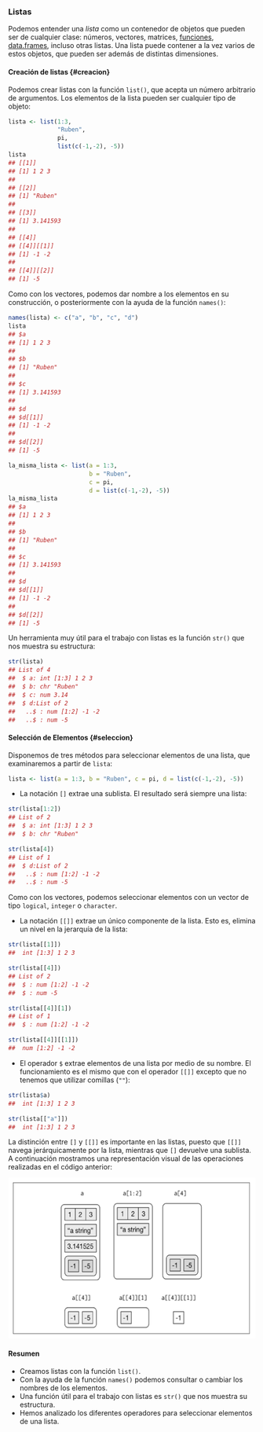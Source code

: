 

### Listas

Podemos entender una _lista_ como un contenedor de objetos que pueden ser de cualquier clase: números, vectores, matrices, [funciones](../../funciones/funciones.md), [data.frames](../../estructuras_datos/data_frames/data_frames.md), incluso otras listas. Una lista puede contener a la vez varios de estos objetos, que pueden ser además de distintas dimensiones.

#### Creación de listas {#creacion}

Podemos crear listas con la función `list()`, que acepta un número arbitrario de 
argumentos. Los elementos de la lista pueden ser cualquier tipo de objeto:


```r
lista <- list(1:3, 
              "Ruben",
              pi,
              list(c(-1,-2), -5))
lista
## [[1]]
## [1] 1 2 3
## 
## [[2]]
## [1] "Ruben"
## 
## [[3]]
## [1] 3.141593
## 
## [[4]]
## [[4]][[1]]
## [1] -1 -2
## 
## [[4]][[2]]
## [1] -5
```

Como con los vectores, podemos dar nombre a los elementos en su construcción, o 
posteriormente con la ayuda de la función `names()`:


```r
names(lista) <- c("a", "b", "c", "d")
lista
## $a
## [1] 1 2 3
## 
## $b
## [1] "Ruben"
## 
## $c
## [1] 3.141593
## 
## $d
## $d[[1]]
## [1] -1 -2
## 
## $d[[2]]
## [1] -5
```


```r
la_misma_lista <- list(a = 1:3, 
                       b = "Ruben", 
                       c = pi, 
                       d = list(c(-1,-2), -5))
la_misma_lista
## $a
## [1] 1 2 3
## 
## $b
## [1] "Ruben"
## 
## $c
## [1] 3.141593
## 
## $d
## $d[[1]]
## [1] -1 -2
## 
## $d[[2]]
## [1] -5
```

Un herramienta muy útil para el trabajo con listas es la función `str()` que nos muestra
su estructura:


```r
str(lista)
## List of 4
##  $ a: int [1:3] 1 2 3
##  $ b: chr "Ruben"
##  $ c: num 3.14
##  $ d:List of 2
##   ..$ : num [1:2] -1 -2
##   ..$ : num -5
```


#### Selección de Elementos {#seleccion}

Disponemos de tres métodos para seleccionar elementos de una lista, que examinaremos
a partir de `lista`:


```r
lista <- list(a = 1:3, b = "Ruben", c = pi, d = list(c(-1,-2), -5))
```

- La notación `[]` extrae una sublista. El resultado será siempre una lista:


```r
str(lista[1:2])
## List of 2
##  $ a: int [1:3] 1 2 3
##  $ b: chr "Ruben"
```


```r
str(lista[4])
## List of 1
##  $ d:List of 2
##   ..$ : num [1:2] -1 -2
##   ..$ : num -5
```


Como con los vectores, podemos seleccionar elementos con un vector de tipo `logical`,
`integer` o `character`.

- La notación `[[]]` extrae un único componente de la lista. Esto es, elimina un nivel
en la jerarquía de la lista:


```r
str(lista[[1]])
##  int [1:3] 1 2 3
```



```r
str(lista[[4]])
## List of 2
##  $ : num [1:2] -1 -2
##  $ : num -5
```


```r
str(lista[[4]][1])
## List of 1
##  $ : num [1:2] -1 -2
```


```r
str(lista[[4]][[1]])
##  num [1:2] -1 -2
```

- El operador `$` extrae elementos de una lista por medio de su nombre. El funcionamiento es el mismo que con el
operador `[[]]` excepto que no tenemos que utilizar comillas (`""`):


```r
str(lista$a)
##  int [1:3] 1 2 3
```


```r
str(lista[["a"]])
##  int [1:3] 1 2 3
```


La distinción entre `[]` y `[[]]` es importante en las listas, puesto que `[[]]` navega jerárquicamente por la lista,
mientras que `[]` devuelve una sublista. A continuación mostramos una representación visual de las operaciones realizadas
en el código anterior:

![Selección elementos de una lista, visualmente](images/indexacion_lista_visualmente.PNG)


#### Resumen

- Creamos listas con la función `list()`.
- Con la ayuda de la función `names()` podemos consultar o cambiar los nombres
de los elementos.
- Una función útil para el trabajo con listas es `str()` que nos muestra su estructura.
- Hemos analizado los diferentes operadores para seleccionar elementos de una lista.








